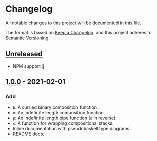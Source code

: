 # Changelog

All notable changes to this project will be documented in this file.

The format is based on [Keep a Changelog](https://keepachangelog.com/en/1.0.0/),
and this project adheres to
[Semantic Versioning](https://semver.org/spec/v2.0.0.html).

## [Unreleased]

- NPM support :tada:

## [1.0.0] - 2021-02-01

### Add

- `b`: A curried binary composition function.
- `o`: An indefinite length composition function.
- `p`: An indefinite length pipe function (`o` in reverse).
- `c`: A function for wrapping compositional stacks.
- Inline documentation with pseudohaskell type diagrams.
- README docs.

[unreleased]: https://github.com/jajaperson/copb/compare/v1.0.0...HEAD
[1.0.0]: https://github.com/{user/{repo}/releases/tag/v1.0.0
